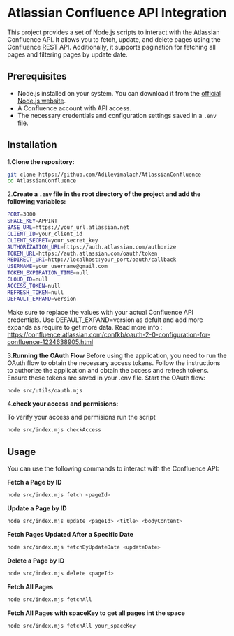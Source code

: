 # Atlassian Confluence API Integration

This project provides a set of Node.js scripts to interact with the Atlassian Confluence API. It allows you to fetch, update, and delete pages using the Confluence REST API. Additionally, it supports pagination for fetching all pages and filtering pages by update date.

## Prerequisites

- Node.js installed on your system. You can download it from the [official Node.js website](https://nodejs.org/).
- A Confluence account with API access.
- The necessary credentials and configuration settings saved in a `.env` file.

## Installation

1.**Clone the repository:**

```bash
git clone https://github.com/Adilevimalach/AtlassianConfluence
cd AtlassianConfluence
```

2.**Create a `.env` file in the root directory of the project and add the following variables:**

```bash
PORT=3000
SPACE_KEY=APPINT
BASE_URL=https://your_url.atlassian.net
CLIENT_ID=your_client_id
CLIENT_SECRET=your_secret_key
AUTHORIZATION_URL=https://auth.atlassian.com/authorize
TOKEN_URL=https://auth.atlassian.com/oauth/token
REDIRECT_URI=http://localhost:your_port/oauth/callback
USERNAME=your_username@gmail.com
TOKEN_EXPIRATION_TIME=null
CLOUD_ID=null
ACCESS_TOKEN=null
REFRESH_TOKEN=null
DEFAULT_EXPAND=version
```

Make sure to replace the values with your actual Confluence API credentials.
Use DEFAULT_EXPAND=version as defult and add more expands as require to get more data.
Read more info : https://confluence.atlassian.com/confkb/oauth-2-0-configuration-for-confluence-1224638905.html

3.**Running the OAuth Flow**
Before using the application, you need to run the OAuth flow to obtain the necessary access tokens.
Follow the instructions to authorize the application and obtain the access and refresh tokens. Ensure these tokens are saved in your .env file.
Start the OAuth flow:

```bash
node src/utils/oauth.mjs
```

4.**check your access and permisions:**

To verify your access and permisions run the script

```bash
node src/index.mjs checkAccess
```

## Usage

You can use the following commands to interact with the Confluence API:

**Fetch a Page by ID**

```bash
node src/index.mjs fetch <pageId>
```

**Update a Page by ID**

```bash
node src/index.mjs update <pageId> <title> <bodyContent>
```

**Fetch Pages Updated After a Specific Date**

```bash
node src/index.mjs fetchByUpdateDate <updateDate>
```

**Delete a Page by ID**

```bash
node src/index.mjs delete <pageId>
```

**Fetch All Pages**

```bash
node src/index.mjs fetchAll
```

**Fetch All Pages with spaceKey to get all pages int the space**

```bash
node src/index.mjs fetchAll your_spaceKey
```
